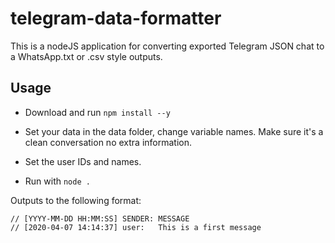 # telegram-data-formatter

This is a nodeJS application for converting exported Telegram JSON chat to a WhatsApp.txt or .csv style outputs.

## Usage

* Download and run `npm install --y`

* Set your data in the data folder, change variable names. Make sure it's a clean conversation no extra information.

* Set the user IDs and names.

* Run with `node .`

Outputs to the following format:

```{javascript}
// [YYYY-MM-DD HH:MM:SS] SENDER: MESSAGE
// [2020-04-07 14:14:37] user:   This is a first message
```
